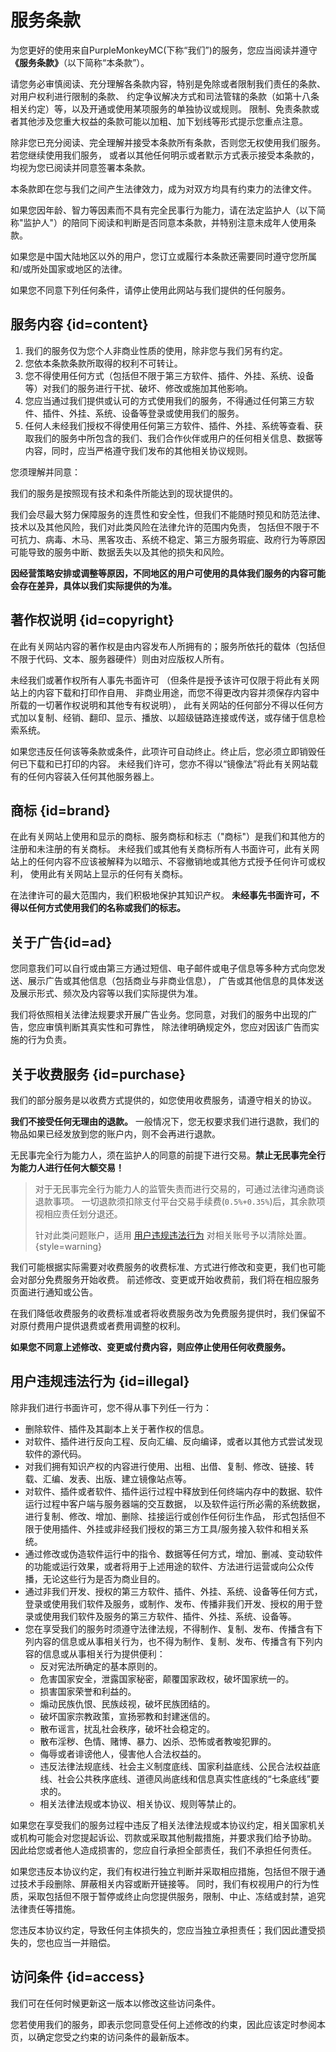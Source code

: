 # 服务条款

为您更好的使用来自PurpleMonkeyMC(下称“我们”)的服务，您应当阅读并遵守 **《服务条款》**（以下简称“本条款”）。

请您务必审慎阅读、充分理解各条款内容，特别是免除或者限制我们责任的条款、对用户权利进行限制的条款、
约定争议解决方式和司法管辖的条款（如第十八条相关约定）等，以及开通或使用某项服务的单独协议或规则。
限制、免责条款或者其他涉及您重大权益的条款可能以加粗、加下划线等形式提示您重点注意。

除非您已充分阅读、完全理解并接受本条款所有条款，否则您无权使用我们服务。若您继续使用我们服务，
或者以其他任何明示或者默示方式表示接受本条款的，均视为您已阅读并同意签署本条款。

本条款即在您与我们之间产生法律效力，成为对双方均具有约束力的法律文件。

如果您因年龄、智力等因素而不具有完全民事行为能力，请在法定监护人（以下简称"监护人"）的陪同下阅读和判断是否同意本条款，并特别注意未成年人使用条款。

如果您是中国大陆地区以外的用户，您订立或履行本条款还需要同时遵守您所属和/或所处国家或地区的法律。

如果您不同意下列任何条件，请停止使用此网站与我们提供的任何服务。

## 服务内容 {id=content}

1. 我们的服务仅为您个人非商业性质的使用，除非您与我们另有约定。
2. 您依本条款条款所取得的权利不可转让。
3. 您不得使用任何方式（包括但不限于第三方软件、插件、外挂、系统、设备等）对我们的服务进行干扰、破坏、修改或施加其他影响。
4. 您应当通过我们提供或认可的方式使用我们的服务，不得通过任何第三方软件、插件、外挂、系统、设备等登录或使用我们的服务。
5. 任何人未经我们授权不得使用任何第三方软件、插件、外挂、系统等查看、获取我们的服务中所包含的我们、我们合作伙伴或用户的任何相关信息、数据等内容，同时，应当严格遵守我们发布的其他相关协议规则。

您须理解并同意：

我们的服务是按照现有技术和条件所能达到的现状提供的。

我们会尽最大努力保障服务的连贯性和安全性，但我们不能随时预见和防范法律、技术以及其他风险，我们对此类风险在法律允许的范围内免责，
包括但不限于不可抗力、病毒、木马、黑客攻击、系统不稳定、第三方服务瑕疵、政府行为等原因可能导致的服务中断、数据丢失以及其他的损失和风险。

**因经营策略安排或调整等原因，不同地区的用户可使用的具体我们服务的内容可能会存在差异，具体以我们实际提供的为准。**

## 著作权说明 {id=copyright}

在此有关网站内容的著作权是由内容发布人所拥有的；服务所依托的载体（包括但不限于代码、文本、服务器硬件）则由对应版权人所有。

未经我们或著作权所有人事先书面许可
（但条件是授予该许可仅限于将此有关网站上的内容下载和打印作自用、 非商业用途，而您不得更改内容并须保存内容中所载的一切著作权说明和其他专有权说明），
此有关网站的任何部分不得以任何方式加以复制、经销、翻印、显示、播放、以超级链路连接或传送，或存储于信息检索系统。

如果您违反任何该等条款或条件，此项许可自动终止。终止后，您必须立即销毁任何已下载和已打印的内容。
未经我们许可，您亦不得以“镜像法”将此有关网站载有的任何内容装入任何其他服务器上。

## 商标 {id=brand}

在此有关网站上使用和显示的商标、服务商标和标志（"商标"）是我们和其他方的注册和未注册的有关商标。
未经我们或其他有关商标所有人书面许可，此有关网站上的任何内容不应该被解释为以暗示、不容撤销地或其他方式授予任何许可或权利，
使用此有关网站上显示的任何有关商标。

在法律许可的最大范围内，我们积极地保护其知识产权。
**未经事先书面许可，不得以任何方式使用我们的名称或我们的标志。**

## 关于广告{id=ad}

您同意我们可以自行或由第三方通过短信、电子邮件或电子信息等多种方式向您发送、展示广告或其他信息（包括商业与非商业信息），
广告或其他信息的具体发送及展示形式、频次及内容等以我们实际提供为准。

我们将依照相关法律法规要求开展广告业务。您同意，对我们的服务中出现的广告，您应审慎判断其真实性和可靠性，
除法律明确规定外，您应对因该广告而实施的行为负责。

## 关于收费服务 {id=purchase}

我们的部分服务是以收费方式提供的，如您使用收费服务，请遵守相关的协议。

**我们不接受任何无理由的退款。** 一般情况下，您无权要求我们进行退款，我们的物品如果已经发放到您的账户内，则不会再进行退款。

无民事完全行为能力人，须在监护人的同意的前提下进行交易。**禁止无民事完全行为能力人进行任何大额交易！**
> 对于无民事完全行为能力人的监管失责而进行交易的，可通过法律沟通商谈退款事项。
> 一切退款须扣除支付平台交易手续费(`0.5%+0.35%`)后，其余款项视相应责任划分退还。
> 
> 针对此类问题账户，适用 [用户违规违法行为](#illegal) 对相关账号予以清除处置。
{style=warning}

我们可能根据实际需要对收费服务的收费标准、方式进行修改和变更，我们也可能会对部分免费服务开始收费。
前述修改、变更或开始收费前，我们将在相应服务页面进行通知或公告。


在我们降低收费服务的收费标准或者将收费服务改为免费服务提供时，我们保留不对原付费用户提供退费或者费用调整的权利。

**如果您不同意上述修改、变更或付费内容，则应停止使用任何收费服务。**

## 用户违规违法行为 {id=illegal}

除非我们进行书面许可，您不得从事下列任一行为：

- 删除软件、插件及其副本上关于著作权的信息。
- 对软件、插件进行反向工程、反向汇编、反向编译，或者以其他方式尝试发现软件的源代码。
- 对我们拥有知识产权的内容进行使用、出租、出借、复制、修改、链接、转载、汇编、发表、出版、建立镜像站点等。
- 对软件、插件或者软件、插件运行过程中释放到任何终端内存中的数据、软件运行过程中客户端与服务器端的交互数据，
以及软件运行所必需的系统数据，进行复制、修改、增加、删除、挂接运行或创作任何衍生作品，
形式包括但不限于使用插件、外挂或非经我们授权的第三方工具/服务接入软件和相关系统。
- 通过修改或伪造软件运行中的指令、数据等任何方式，增加、删减、变动软件的功能或运行效果，或者将用于上述用途的软件、方法进行运营或向公众传播，无论这些行为是否为商业目的。
- 通过非我们开发、授权的第三方软件、插件、外挂、系统、设备等任何方式，登录或使用我们软件及服务，或制作、发布、传播非我们开发、授权的用于登录或使用我们软件及服务的第三方软件、插件、外挂、系统、设备等。
- 您在享受我们的服务时须遵守法律法规，不得制作、复制、发布、传播含有下列内容的信息或从事相关行为，也不得为制作、复制、发布、传播含有下列内容的信息或从事相关行为提供便利：
    - 反对宪法所确定的基本原则的。
    - 危害国家安全，泄露国家秘密，颠覆国家政权，破坏国家统一的。
    - 损害国家荣誉和利益的。
    - 煽动民族仇恨、民族歧视，破坏民族团结的。
    - 破坏国家宗教政策，宣扬邪教和封建迷信的。
    - 散布谣言，扰乱社会秩序，破坏社会稳定的。
    - 散布淫秽、色情、赌博、暴力、凶杀、恐怖或者教唆犯罪的。
    - 侮辱或者诽谤他人，侵害他人合法权益的。
    - 违反法律法规底线、社会主义制度底线、国家利益底线、公民合法权益底线、社会公共秩序底线、道德风尚底线和信息真实性底线的“七条底线”要求的。
    - 相关法律法规或本协议、相关协议、规则等禁止的。

如果您在享受我们的服务过程中违反了相关法律法规或本协议约定，相关国家机关或机构可能会对您提起诉讼、罚款或采取其他制裁措施，并要求我们给予协助。
因此给您或者他人造成损害的，您应自行承担全部责任，我们不承担任何责任。

如果您违反本协议约定，我们有权进行独立判断并采取相应措施，包括但不限于通过技术手段删除、屏蔽相关内容或断开链接等。
同时，我们有权视用户的行为性质，采取包括但不限于暂停或终止向您提供服务，限制、中止、冻结或封禁，追究法律责任等措施。

您违反本协议约定，导致任何主体损失的，您应当独立承担责任；我们因此遭受损失的，您也应当一并赔偿。

## 访问条件 {id=access}

我们可在任何时候更新这一版本以修改这些访问条件。

您若使用我们的服务，即表示您同意受任何上述修改的约束，因此应该定时参阅本页，以确定您受之约束的访问条件的最新版本。